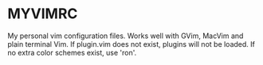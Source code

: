 # MYVIMRC

My personal vim configuration files. Works well with GVim, MacVim and plain terminal Vim. If plugin.vim does not exist, plugins will not be loaded. If no extra color schemes exist, use 'ron'.

